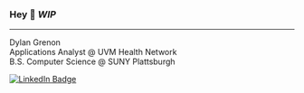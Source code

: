 ### Hey 👋  *WIP*
---

<div id="about me">
  <p>
      Dylan Grenon <br>
      Applications Analyst @ UVM Health Network <br>
      B.S. Computer Science @ SUNY Plattsburgh <br>
  </p>
</div>




<div id="badges">
  <a href="https://www.linkedin.com/in/dylangrenon/">
    <img src="https://img.shields.io/badge/LinkedIn-blue?style=for-the-badge" alt="LinkedIn Badge"/>
  </a>
</div>

